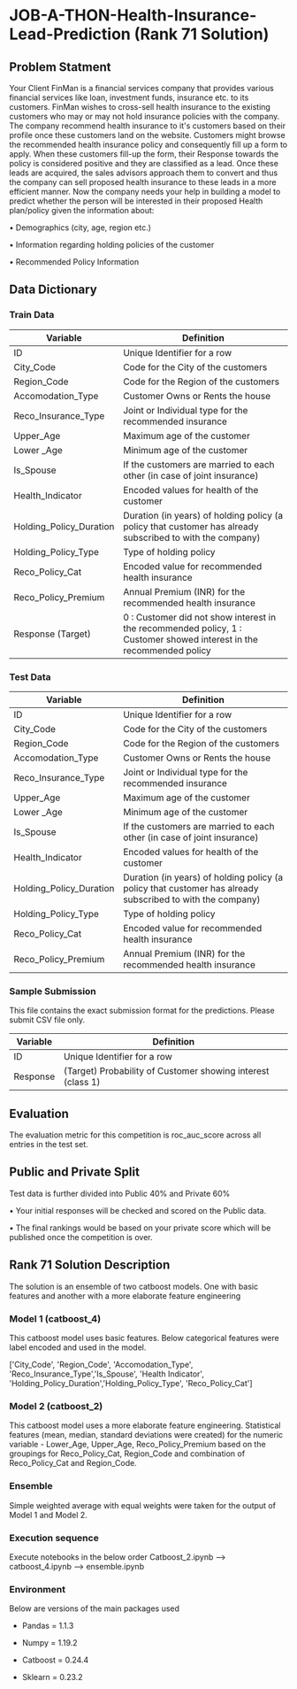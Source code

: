 # JOB-A-THON-Health-Insurance-Lead-Prediction (Rank 71 Solution)

## Problem Statment

Your Client FinMan is a financial services company that provides various financial services like loan, investment funds, insurance etc. to its customers. FinMan wishes to cross-sell health insurance to the existing customers who may or may not hold insurance policies with the company. The company recommend health insurance to it's customers based on their profile once these customers land on the website. Customers might browse the recommended health insurance policy and consequently fill up a form to apply. When these customers fill-up the form, their Response towards the policy is considered positive and they are classified as a lead.
Once these leads are acquired, the sales advisors approach them to convert and thus the company can sell proposed health insurance to these leads in a more efficient manner.
Now the company needs your help in building a model to predict whether the person will be interested in their proposed Health plan/policy given the information about:

•	Demographics (city, age, region etc.)

•	Information regarding holding policies of the customer

•	Recommended Policy Information


## Data Dictionary

### Train Data


Variable|Definition
|---|---|
ID|Unique Identifier for a row
City_Code|Code for the City of the customers
Region_Code|Code for the Region of the customers
Accomodation_Type|Customer Owns or Rents the house
Reco_Insurance_Type|Joint or Individual type for the recommended insurance  
Upper_Age|Maximum age of the customer 
Lower _Age|Minimum age of the customer
Is_Spouse|If the customers are married to each other (in case of joint insurance) 
Health_Indicator|Encoded values for health of the customer
Holding_Policy_Duration|Duration (in years) of holding policy (a policy that customer has already subscribed to with the company)
Holding_Policy_Type|Type of holding policy
Reco_Policy_Cat|Encoded value for recommended health insurance
Reco_Policy_Premium|Annual Premium (INR) for the recommended health insurance
Response (Target)|0 : Customer did not show interest in the recommended policy, 1 : Customer showed interest in the recommended policy

### Test Data

Variable|Definition
|---|---|
ID|Unique Identifier for a row
City_Code|Code for the City of the customers
Region_Code|Code for the Region of the customers
Accomodation_Type|Customer Owns or Rents the house
Reco_Insurance_Type|Joint or Individual type for the recommended insurance  
Upper_Age|Maximum age of the customer 
Lower _Age|Minimum age of the customer
Is_Spouse|If the customers are married to each other (in case of joint insurance) 
Health_Indicator|Encoded values for health of the customer
Holding_Policy_Duration|Duration (in years) of holding policy (a policy that customer has already subscribed to with the company)
Holding_Policy_Type|Type of holding policy
Reco_Policy_Cat|Encoded value for recommended health insurance
Reco_Policy_Premium|Annual Premium (INR) for the recommended health insurance


### Sample Submission

This file contains the exact submission format for the predictions. Please submit CSV file only.

Variable|	Definition
|---|---|
ID|	Unique Identifier for a row
Response|	(Target) Probability of Customer showing interest (class 1)

## Evaluation
The evaluation metric for this competition is roc_auc_score across all entries in the test set.

## Public and Private Split
Test data is further divided into Public 40% and Private 60%

•	Your initial responses will be checked and scored on the Public data.

•	The final rankings would be based on your private score which will be published once the competition is over.

## Rank 71 Solution Description

The solution is an ensemble of two catboost models. One with basic features and another with a more elaborate feature engineering

### Model 1 (catboost_4)

This catboost model uses  basic features. Below categorical features were label encoded and used in the model.

['City_Code', 'Region_Code', 'Accomodation_Type',  'Reco_Insurance_Type','Is_Spouse',
  'Health Indicator', 'Holding_Policy_Duration','Holding_Policy_Type',  'Reco_Policy_Cat']

### Model 2 (catboost_2)

This catboost model uses  a more elaborate feature engineering. Statistical features (mean, median, standard deviations were created) for the numeric variable - Lower_Age, Upper_Age, Reco_Policy_Premium based on the groupings for Reco_Policy_Cat, Region_Code and combination of Reco_Policy_Cat and Region_Code.

### Ensemble
Simple weighted average with equal weights were taken for the output of Model 1 and Model 2.

### Execution sequence
Execute notebooks in the below order
Catboost_2.ipynb --> catboost_4.ipynb -->  ensemble.ipynb

### Environment

Below are versions of the main packages used

  * Pandas = 1.1.3
  
  * Numpy = 1.19.2
  
  * Catboost = 0.24.4

  * Sklearn = 0.23.2

